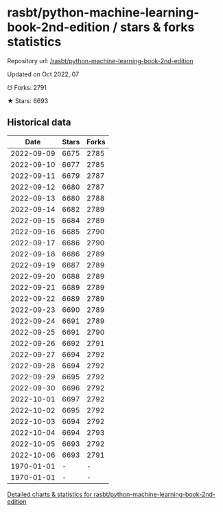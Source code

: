 # rasbt/python-machine-learning-book-2nd-edition / stars & forks statistics

Repository url: [/rasbt/python-machine-learning-book-2nd-edition](https://github.com/rasbt/python-machine-learning-book-2nd-edition)

Updated on Oct 2022, 07

☋ Forks: 2791

★ Stars: 6693

## Historical data
| Date | Stars | Forks |
|------|-------|-------|
| 2022-09-09 | 6675 | 2785 | 
| 2022-09-10 | 6677 | 2785 | 
| 2022-09-11 | 6679 | 2787 | 
| 2022-09-12 | 6680 | 2787 | 
| 2022-09-13 | 6680 | 2788 | 
| 2022-09-14 | 6682 | 2789 | 
| 2022-09-15 | 6684 | 2789 | 
| 2022-09-16 | 6685 | 2790 | 
| 2022-09-17 | 6686 | 2790 | 
| 2022-09-18 | 6686 | 2789 | 
| 2022-09-19 | 6687 | 2789 | 
| 2022-09-20 | 6688 | 2789 | 
| 2022-09-21 | 6689 | 2789 | 
| 2022-09-22 | 6689 | 2789 | 
| 2022-09-23 | 6690 | 2789 | 
| 2022-09-24 | 6691 | 2789 | 
| 2022-09-25 | 6691 | 2790 | 
| 2022-09-26 | 6692 | 2791 | 
| 2022-09-27 | 6694 | 2792 | 
| 2022-09-28 | 6694 | 2792 | 
| 2022-09-29 | 6695 | 2792 | 
| 2022-09-30 | 6696 | 2792 | 
| 2022-10-01 | 6697 | 2792 | 
| 2022-10-02 | 6695 | 2792 | 
| 2022-10-03 | 6694 | 2792 | 
| 2022-10-04 | 6694 | 2793 | 
| 2022-10-05 | 6693 | 2792 | 
| 2022-10-06 | 6693 | 2791 | 
| 1970-01-01 | - | - | 
| 1970-01-01 | - | - | 


[Detailed charts & statistics for rasbt/python-machine-learning-book-2nd-edition](https://reviewgithub.com/rep/rasbt/python-machine-learning-book-2nd-edition)
